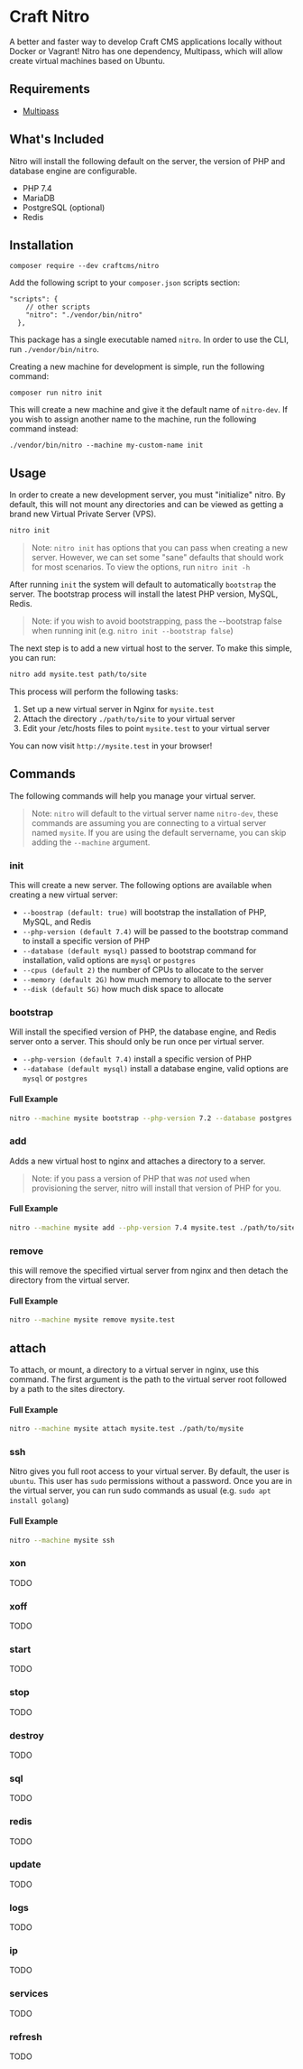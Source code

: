 # Craft Nitro

A better and faster way to develop Craft CMS applications locally without Docker or Vagrant! Nitro has one dependency, Multipass, which will allow create virtual machines based on Ubuntu.

## Requirements

- [Multipass](https://multipass.run)

## What's Included

Nitro will install the following default on the server, the version of PHP and database engine are configurable.

- PHP 7.4
- MariaDB
- PostgreSQL (optional)
- Redis

## Installation

```shell script
composer require --dev craftcms/nitro
```

Add the following script to your `composer.json` scripts section:

```
"scripts": {
    // other scripts
    "nitro": "./vendor/bin/nitro"
  },
```

This package has a single executable named `nitro`. In order to 
use the CLI, run `./vendor/bin/nitro`. 

Creating a new machine for development is simple, run the following command:

```shell script
composer run nitro init
```

This will create a new machine and give it the default name of `nitro-dev`. If you wish to assign another name to the machine, run the following command instead:

```shell script
./vendor/bin/nitro --machine my-custom-name init
``` 

## Usage

In order to create a new development server, you must "initialize" nitro. By default, this will not mount any directories and can be viewed as getting a brand new Virtual Private Server (VPS).

```bash
nitro init
``` 

> Note: `nitro init` has options that you can pass when creating a new server. However, we can set some "sane" defaults that should work for most scenarios. To view the options, run `nitro init -h`
 
After running `init` the system will default to automatically `bootstrap` the server. The bootstrap process will install the latest PHP version, MySQL, Redis.

> Note: if you wish to avoid bootstrapping, pass the --bootstrap false when running init (e.g. `nitro init --bootstrap false`)

The next step is to add a new virtual host to the server. To make this simple, you can run:

```bash
nitro add mysite.test path/to/site
```

This process will perform the following tasks:

1. Set up a new virtual server in Nginx for `mysite.test`
2. Attach the directory `./path/to/site` to your virtual server
3. Edit your /etc/hosts files to point `mysite.test` to your virtual server

You can now visit `http://mysite.test` in your browser!

## Commands

The following commands will help you manage your virtual server.

> Note: `nitro` will default to the virtual server name `nitro-dev`, these commands are assuming you are connecting to a virtual server named `mysite`. If you are using the default servername, you can skip adding the `--machine` argument. 

### init

This will create a new server. The following options are available when creating a new virtual server:

- `--boostrap (default: true)` will bootstrap the installation of PHP, MySQL, and Redis
- `--php-version (default 7.4)` will be passed to the bootstrap command to install a specific version of PHP
- `--database (default mysql)` passed to bootstrap command for installation, valid options are `mysql` or `postgres` 
- `--cpus (default 2)` the number of CPUs to allocate to the server
- `--memory (default 2G)` how much memory to allocate to the server
- `--disk (default 5G)` how much disk space to allocate

### bootstrap

Will install the specified version of PHP, the database engine, and Redis server onto a server. This should only be run once per virtual server. 

- `--php-version (default 7.4)` install a specific version of PHP
- `--database (default mysql)` install a database engine, valid options are `mysql` or `postgres`

#### Full Example

```bash
nitro --machine mysite bootstrap --php-version 7.2 --database postgres 
```

### add

Adds a new virtual host to nginx and attaches a directory to a server.

> Note: if you pass a version of PHP that was _not_ used when provisioning the server, nitro will install that version of PHP for you.

#### Full Example

```bash
nitro --machine mysite add --php-version 7.4 mysite.test ./path/to/site
```

### remove

this will remove the specified virtual server from nginx and then detach the directory from the virtual server.

#### Full Example

```bash
nitro --machine mysite remove mysite.test
```

## attach

To attach, or mount, a directory to a virtual server in nginx, use this command. The first argument is the path to the virtual server root followed by a path to the sites directory.
 
#### Full Example

```bash
nitro --machine mysite attach mysite.test ./path/to/mysite
```

### ssh

Nitro gives you full root access to your virtual server. By default, the user is `ubuntu`. This user has `sudo` permissions without a password. Once you are in the virtual server, you can run sudo commands as usual (e.g. `sudo apt install golang`)

#### Full Example

```bash
nitro --machine mysite ssh
```

### xon

TODO

### xoff

TODO

### start

TODO

### stop

TODO

### destroy

TODO

### sql

TODO

### redis

TODO

### update

TODO

### logs

TODO

### ip

TODO

### services

TODO

### refresh

TODO
